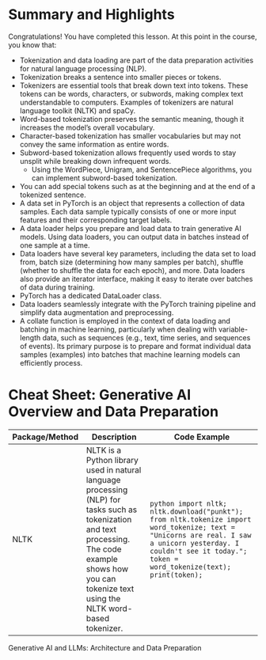 # Summary and Highlights

Congratulations! You have completed this lesson. At this point in the course, you know that:

* Tokenization and data loading are part of the data preparation activities for natural language processing (NLP).
* Tokenization breaks a sentence into smaller pieces or tokens.
* Tokenizers are essential tools that break down text into tokens. These tokens can be words, characters, or subwords, making complex text understandable to computers. Examples of tokenizers are natural language toolkit (NLTK) and spaCy.
* Word-based tokenization preserves the semantic meaning, though it increases the model’s overall vocabulary.
* Character-based tokenization has smaller vocabularies but may not convey the same information as entire words.
* Subword-based tokenization allows frequently used words to stay unsplit while breaking down infrequent words.
  * Using the WordPiece, Unigram, and SentencePiece algorithms, you can implement subword-based tokenization.
* You can add special tokens such as <bos> at the beginning and <eos> at the end of a tokenized sentence.
* A data set in PyTorch is an object that represents a collection of data samples. Each data sample typically consists of one or more input features and their corresponding target labels.
* A data loader helps you prepare and load data to train generative AI models. Using data loaders, you can output data in batches instead of one sample at a time.
* Data loaders have several key parameters, including the data set to load from, batch size (determining how many samples per batch), shuffle (whether to shuffle the data for each epoch), and more. Data loaders also provide an iterator interface, making it easy to iterate over batches of data during training.
* PyTorch has a dedicated DataLoader class.
* Data loaders seamlessly integrate with the PyTorch training pipeline and simplify data augmentation and preprocessing.
* A collate function is employed in the context of data loading and batching in machine learning, particularly when dealing with variable-length data, such as sequences (e.g., text, time series, and sequences of events). Its primary purpose is to prepare and format individual data samples (examples) into batches that machine learning models can efficiently process.

# Cheat Sheet: Generative AI Overview and Data Preparation

| **Package/Method** | **Description** | **Code Example** |
| ------------------ | --------------- | ---------------- |
| NLTK | NLTK is a Python library used in natural language processing (NLP) for tasks such as tokenization and text processing. The code example shows how you can tokenize text using the NLTK word-based tokenizer. | ```python import nltk; nltk.download("punkt"); from nltk.tokenize import word_tokenize; text = "Unicorns are real. I saw a unicorn yesterday. I couldn't see it today."; token = word_tokenize(text); print(token); ```









Generative AI and LLMs: Architecture and Data Preparation
